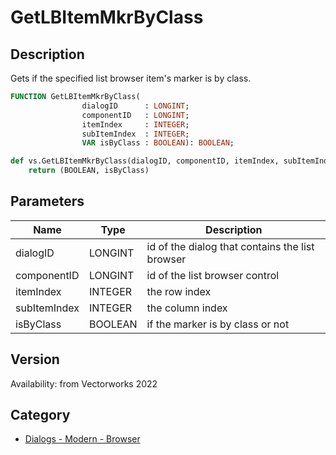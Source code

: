 # GetLBItemMkrByClass

## Description
Gets if the specified list browser item's marker is by class.

```pascal
FUNCTION GetLBItemMkrByClass(
				dialogID      : LONGINT;
				componentID   : LONGINT;
				itemIndex     : INTEGER;
				subItemIndex  : INTEGER;
				VAR isByClass : BOOLEAN): BOOLEAN;
```

```python
def vs.GetLBItemMkrByClass(dialogID, componentID, itemIndex, subItemIndex):
    return (BOOLEAN, isByClass)
```

## Parameters
|Name|Type|Description|
|---|---|---|
|dialogID|LONGINT|id of the dialog that contains the list browser|
|componentID|LONGINT|id of the list browser control|
|itemIndex|INTEGER|the row index|
|subItemIndex|INTEGER|the column index|
|isByClass|BOOLEAN|if the marker is by class or not|

## Version
Availability: from Vectorworks 2022

## Category
* [Dialogs - Modern - Browser](../Categories/Dialogs%20-%20Modern%20-%20Browser.md)

